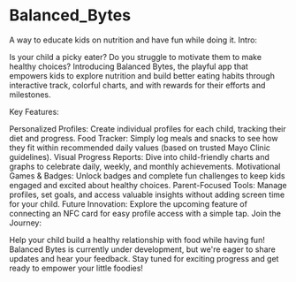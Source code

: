 # Balanced_Bytes

A way to educate kids on nutrition and have fun while doing it.
Intro:

Is your child a picky eater? Do you struggle to motivate them to make healthy choices? Introducing Balanced Bytes, the playful app that empowers kids to explore nutrition and build better eating habits through interactive track, colorful charts, and with rewards for their efforts and milestones.

Key Features:

Personalized Profiles: Create individual profiles for each child, tracking their diet and progress.
Food Tracker: Simply log meals and snacks to see how they fit within recommended daily values (based on trusted Mayo Clinic guidelines).
Visual Progress Reports: Dive into child-friendly charts and graphs to celebrate daily, weekly, and monthly achievements.
Motivational Games & Badges: Unlock badges and complete fun challenges to keep kids engaged and excited about healthy choices.
Parent-Focused Tools: Manage profiles, set goals, and access valuable insights without adding screen time for your child.
Future Innovation: Explore the upcoming feature of connecting an NFC card for easy profile access with a simple tap.
Join the Journey:

Help your child build a healthy relationship with food while having fun! Balanced Bytes is currently under development, but we're eager to share updates and hear your feedback. Stay tuned for exciting progress and get ready to empower your little foodies!
